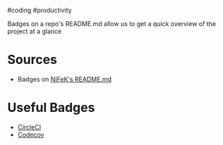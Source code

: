 #coding #productivity 

Badges on a repo's README.md allow us to get a quick overview of the project at a glance

# Sources
- Badges on [NiFeK's README.md](https://github.com/migueltorrescosta/nifek#readme)

# Useful Badges
- [CircleCI](https://circleci.com/docs/status-badges/)
- [Codecov](https://stackoverflow.com/a/61154285)
